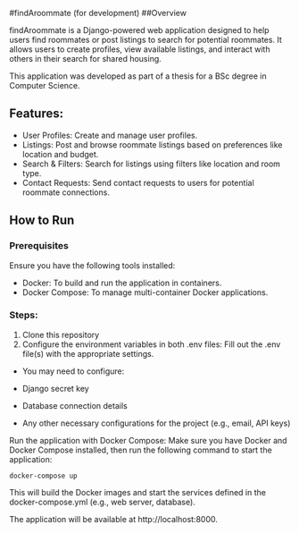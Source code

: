 #findAroommate (for development)
##Overview

findAroommate is a Django-powered web application designed to help users find roommates or post listings to search for potential roommates. It allows users to create profiles, view available listings, and interact with others in their search for shared housing.

This application was developed as part of a thesis for a BSc degree in Computer Science.

## Features:

- User Profiles: Create and manage user profiles.
- Listings: Post and browse roommate listings based on preferences like location and budget.
- Search & Filters: Search for listings using filters like location and room type.
- Contact Requests: Send contact requests to users for potential roommate connections.

## How to Run
### Prerequisites

Ensure you have the following tools installed:

- Docker: To build and run the application in containers.
- Docker Compose: To manage multi-container Docker applications.

### Steps:

1. Clone this repository
2. Configure the environment variables in both .env files:
Fill out the .env file(s) with the appropriate settings. 
- You may need to configure:

- Django secret key
- Database connection details
- Any other necessary configurations for the project (e.g., email, API keys)


Run the application with Docker Compose:
Make sure you have Docker and Docker Compose installed, then run the following command to start the application:

```docker-compose up```

This will build the Docker images and start the services defined in the docker-compose.yml (e.g., web server, database).
    
The application will be available at http://localhost:8000.